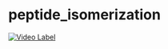 # peptide_isomerization

[![Video Label](http://img.youtube.com/watch?v=44unujTRADI.jpg)](https://youtu.be/watch?v=44unujTRADI)

